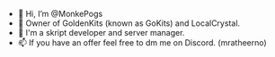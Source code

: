 - 👋 Hi, I’m @MonkePogs
- 👀 Owner of GoldenKits (known as GoKits) and LocalCrystal.
- 🌱 I'm a skript developer and server manager.
- 📫 If you have an offer feel free to dm me on Discord. (mratheerno)
